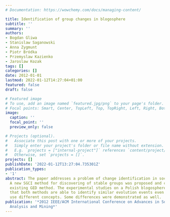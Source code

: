```yaml
---
# Documentation: https://wowchemy.com/docs/managing-content/

title: Identification of group changes in blogosphere
subtitle: ''
summary: ''
authors:
- Bogdan Gliwa
- Stanislaw Saganowski
- Anna Zygmunt
- Piotr Bródka
- Przemyslaw Kazienko
- Jaroslaw Kozak
tags: []
categories: []
date: 2012-01-01
lastmod: 2022-01-12T14:27:04+01:00
featured: false
draft: false

# Featured image
# To use, add an image named `featured.jpg/png` to your page's folder.
# Focal points: Smart, Center, TopLeft, Top, TopRight, Left, Right, BottomLeft, Bottom, BottomRight.
image:
  caption: ''
  focal_point: ''
  preview_only: false

# Projects (optional).
#   Associate this post with one or more of your projects.
#   Simply enter your project's folder or file name without extension.
#   E.g. `projects = ["internal-project"]` references `content/project/deep-learning/index.md`.
#   Otherwise, set `projects = []`.
projects: []
publishDate: '2022-01-12T13:27:04.735301Z'
publication_types:
- '1'
abstract: The paper addresses a problem of change identification in social group evolution.
  A new SGCI method for discovering of stable groups was proposed and compared with
  existing GED method. The experimental studies on a Polish blogosphere service revealed
  that both methods are able to identify similar evolution events even though both
  use different concepts. Some differences were demonstrated as well.
publication: '*2012 IEEE/ACM International Conference on Advances in Social Networks
  Analysis and Mining*'
---
```

